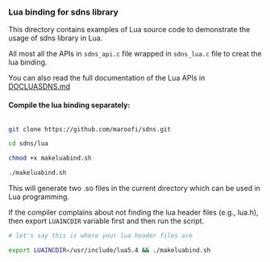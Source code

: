 ### Lua binding for sdns library

This directory contains examples of Lua source code to demonstrate the usage of sdns library in Lua.

All most all the APIs in `sdns_api.c` file wrapped in `sdns_lua.c` file to creat the lua binding.

You can also read the full documentation of the Lua APIs in [DOCLUASDNS.md](./DOCLUASDNS.md)

#### Compile the lua binding separately:
```bash

git clone https://github.com/maroofi/sdns.git

cd sdns/lua

chmod +x makeluabind.sh

./makeluabind.sh
```

This will generate two .so files in the current directory which can be used in Lua programming.

If the compiler complains about not finding the lua header files (e.g., lua.h), then export
`LUAINCDIR` variable first and then run the script.

```bash
# let's say this is where your lua header files are

export LUAINCDIR=/usr/include/lua5.4 && ./makeluabind.sh
```


